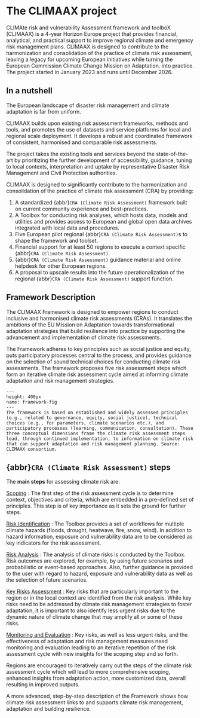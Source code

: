 The CLIMAAX project
=======================

CLIMAte risk and vulnerability Assessment framework and toolboX (CLIMAAX) is a 4-year Horizon Europe project that provides financial, analytical, and practical support to improve regional climate and emergency risk management plans. CLIMAAX is designed to contribute to the harmonization and consolidation of the practice of climate risk assessment, leaving a legacy for upcoming European initiatives while turning the European Commission Climate Change Mission on Adaptation. into practice. The project started in January 2023 and runs until December 2026.

## In a nutshell

The European landscape of disaster risk management and climate adaptation is far from uniform.

CLIMAAX builds upon existing risk assessment frameworks, methods and tools, and promotes the use of datasets and service platforms for local and regional scale deployment. It develops a robust and coordinated framework of consistent, harmonised and comparable risk assessments.

The project takes the existing tools and services beyond the state-of-the-art by prioritizing the further development of accessibility, guidance, tuning to local contexts, interpretation and uptake by representative Disaster Risk Management and Civil Protection authorities.

CLIMAAX is designed to significantly contribute to the harmonization and consolidation of the practice of climate risk assessment (CRA) by providing:  

1. A standardized {abbr}`CRA (Climate Risk Assessment)` framework built on current community experience and best-practices.
2. A Toolbox for conducting risk analyses, which hosts data, models and utilities and provides access to European and global open data archives integrated with local data and procedures.
3. Five European pilot regional {abbr}`CRA (Climate Risk Assessment)`s to shape the framework and toolset.
4. Financial support for at least 50 regions to execute a context specific {abbr}`CRA (Climate Risk Assessment)`.
5. {abbr}`CRA (Climate Risk Assessment)` guidance material and online helpdesk for other European regions.
6. A proposal to upscale results into the future operationalization of the regional {abbr}`CRA (Climate Risk Assessment)` support function.



## Framework Description

The CLIMAAX Framework is designed to empower regions to conduct inclusive and harmonised climate risk assessments (CRAs). It translates the ambitions of the EU Mission on Adaptation towards transformational adaptation strategies that build resilience into practice by supporting the advancement and implementation of climate risk assessments.

The Framework adheres to key principles such as social justice and equity, puts participatory processes central to the process, and provides guidance on the selection of sound technical choices for conducting climate risk assessments. The framework proposes five risk assessment steps which form an iterative climate risk assessment cycle aimed at informing climate adaptation and risk management strategies.

```{figure} images/FrameworkforLandingPage.png
---
height: 400px
name: framework-fig
---
The framework is based on established and widely assessed principles (e.g., related to governance, equity, social justice), technical choices (e.g., for parameters, climate scenarios etc.), and participatory processes (learning, communication, consultation). These three conceptual dimensions frame the climate risk assessment steps lead, through continued implementation, to information on climate risk that can support adaptation and risk management planning. Source: CLIMAAX consortium.
```
## {abbr}`CRA (Climate Risk Assessment)` steps

The **main steps** for assessing climate risk are:

[Scoping](CRA_steps/scoping/scoping.md)
 : The first step of the risk assessment cycle is to determine context, objectives and criteria, which are embedded in a pre-defined set of principles. This step is of key importance as it sets the ground for further steps.

[Risk Identification](CRA_steps/identification/risk_identification.md)
 : The Toolbox provides a set of workflows for multiple climate hazards (floods, drought, heatwave, fire, snow, wind). In addition to hazard information, exposure and vulnerability data are to be considered as key indicators for the risk assessment.

[Risk Analysis](CRA_steps/analysis/risk_analysis.md)
 : The analysis of climate risks is conducted by the Toolbox. Risk outcomes are explored, for example, by using future scenarios and probabilistic or event-based approaches. Also, further guidance is provided to the user with regard to hazard, exposure and vulnerability data as well as the selection of future scenarios.

[Key Risks Assessment](CRA_steps/key_risks/key_risks.md)
 : Key risks that are particularly important to the region or in the local context are identified from the risk analysis. While key risks need to be addressed by climate risk management strategies to foster adaptation, it is important to also identify less urgent risks due to the dynamic nature of climate change that may amplify all or some of these risks.

[Monitoring and Evaluation](CRA_steps/monitoring/monitoring.md)
 : Key risks, as well as less urgent risks, and the effectiveness of adaptation and risk management measures need monitoring and evaluation leading to an iterative repetition of the risk assessment cycle with new insights for the scoping step and so forth.

Regions are encouraged to iteratively carry out the steps of the climate risk assessment cycle which will lead to more comprehensive scoping, enhanced insights from adaptation action, more customized data, overall resulting in improved outputs.

A more advanced, step-by-step description of the Framework shows how climate risk assessment links to and supports climate risk management, adaptation and building resilience.